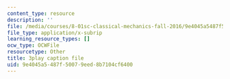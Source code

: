 ```yaml
---
content_type: resource
description: ''
file: /media/courses/8-01sc-classical-mechanics-fall-2016/9e4045a5487f50079eed8b7104cf6400_0qEIs6ie2q8.vtt
file_type: application/x-subrip
learning_resource_types: []
ocw_type: OCWFile
resourcetype: Other
title: 3play caption file
uid: 9e4045a5-487f-5007-9eed-8b7104cf6400
---
```

